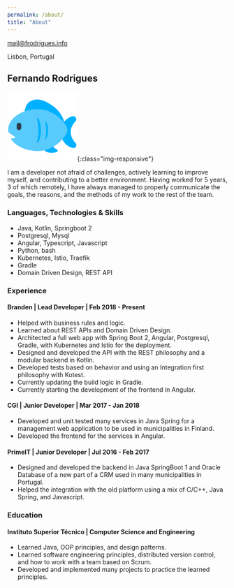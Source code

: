 ```yaml
---
permalink: /about/
title: "About"
---
```


mail@frodrigues.info

Lisbon, Portugal


## Fernando Rodrigues

![Image](fish.png){:class="img-responsive"}

I am a developer not afraid of challenges, actively learning to improve myself, and contributing to a better environment. Having worked for 5 years, 3 of which remotely, I have always managed to properly communicate the goals, the reasons, and the methods of my work to the rest of the team.

### Languages, Technologies & Skills
- Java, Kotlin, Springboot 2
- Postgresql, Mysql
- Angular, Typescript, Javascript
- Python, bash
- Kubernetes, Istio, Traefik
- Gradle
- Domain Driven Design, REST API

### Experience
#### Branden | Lead Developer | Feb 2018 - Present
- Helped with business rules and logic.
- Learned about REST APIs and Domain Driven Design.
- Architected a full web app with Spring Boot 2, Angular, Postgresql, Gradle, with Kubernetes and Istio for the deployment.
- Designed and developed the API with the REST philosophy and a modular backend in Kotlin.
- Developed tests based on behavior and using an Integration first philosophy with Kotest.
- Currently updating the build logic in Gradle.
- Currently starting the development of the frontend in Angular.


#### CGI | Junior Developer | Mar 2017 - Jan 2018
- Developed and unit tested many services in Java Spring for a management web application to be used in municipalities in Finland.
- Developed the frontend for the services in Angular.

#### PrimeIT | Junior Developer | Jul 2016 - Feb 2017
- Designed and developed the backend in Java SpringBoot 1 and Oracle Database of a new part of a CRM used in many municipalities in Portugal.
- Helped the integration with the old platform using a mix of C/C++, Java Spring, and Javascript.

### Education
#### Instituto Superior Técnico | Computer Science and Engineering
- Learned Java, OOP principles, and design patterns.
- Learned software engineering principles, distributed version control, and how to work with a team based on Scrum.
- Developed and implemented many projects to practice the learned principles.
